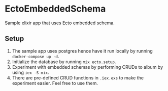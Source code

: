 # EctoEmbeddedSchema

Sample elixir app that uses Ecto embedded schema.

## Setup

1. The sample app uses postgres hence have it run locally by running `docker-compose up -d`.
2. Initialize the database by running `mix ecto.setup`.
3. Experiment with embedded schemas by performing CRUDs to album by using `iex -S mix`.
4. There are pre-defined CRUD functions in `.iex.exs` to make the experiment easier. Feel free to use them.
